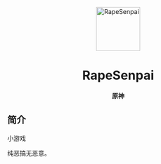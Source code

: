<p align="center">
  <a href="https://ljy02016.github.io/ljy7.github.io/"><img src="https://github.com/LJY02016/ljy7.github.io#rapesenpai" width="100" height="100" alt="RapeSenpai"></a>
</p>
<div align="center">

# RapeSenpai
**原神**
</div>

## 简介
小游戏

纯恶搞无恶意。
